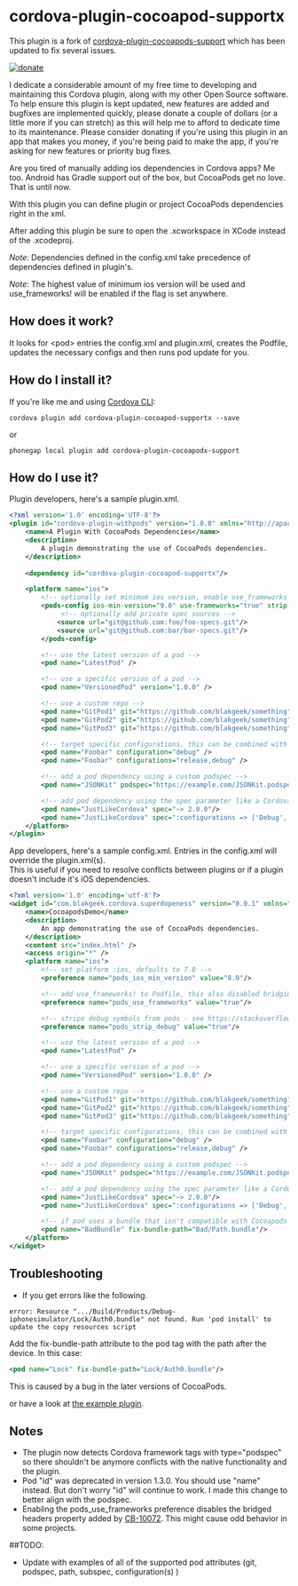 # cordova-plugin-cocoapod-supportx
This plugin is a fork of [cordova-plugin-cocoapods-support](https://github.com/blakgeek/cordova-plugin-cocoapods-support) which has been updated to fix several issues.


<!-- DONATE -->
[![donate](https://www.paypalobjects.com/en_US/i/btn/btn_donateCC_LG_global.gif)](https://www.paypal.com/cgi-bin/webscr?cmd=_s-xclick&hosted_button_id=ZRD3W47HQ3EMJ)

I dedicate a considerable amount of my free time to developing and maintaining this Cordova plugin, along with my other Open Source software.
To help ensure this plugin is kept updated, new features are added and bugfixes are implemented quickly, please donate a couple of dollars (or a little more if you can stretch) as this will help me to afford to dedicate time to its maintenance. Please consider donating if you're using this plugin in an app that makes you money, if you're being paid to make the app, if you're asking for new features or priority bug fixes.
<!-- END DONATE -->


Are you tired of manually adding ios dependencies in Cordova apps?  Me too.  Android has Gradle support out of the box, but
CocoaPods get no love.  That is until now.  

With this plugin you can define plugin or project CocoaPods dependencies right in the xml.
 
After adding this plugin be sure to open the .xcworkspace in XCode instead of the .xcodeproj.

*Note*: Dependencies defined in the config.xml take precedence of dependencies defined in plugin's.

*Note*: The highest value of minimum ios version will be used and use_frameworks! will be enabled if the flag is set anywhere.
 
## How does it work?
It looks for &lt;pod&gt; entries the config.xml and plugin.xml, creates the Podfile, updates the necessary configs and 
then runs pod update for you.

## How do I install it?

If you're like me and using [Cordova CLI](http://cordova.apache.org/):
```
cordova plugin add cordova-plugin-cocoapod-supportx --save
```

or

```
phonegap local plugin add cordova-plugin-cocoapodx-support
```

## How do I use it?  
 
Plugin developers, here's a sample plugin.xml.  
```xml
<?xml version='1.0' encoding='UTF-8'?>
<plugin id="cordova-plugin-withpods" version="1.0.0" xmlns="http://apache.org/cordova/ns/plugins/1.0">
    <name>A Plugin With CocoaPods Dependencies</name>
    <description>
        A plugin demonstrating the use of CocoaPods dependencies.
    </description>
    
    <dependency id="cordova-plugin-cocoapod-supportx"/>

    <platform name="ios">
        <!-- optionally set minimum ios version, enable use_frameworks and strip debug symbols -->
        <pods-config ios-min-version="9.0" use-frameworks="true" strip-debug="true">
             <!-- optionally add private spec sources -->
            <source url="git@github.com:foo/foo-specs.git"/>
            <source url="git@github.com:bar/bar-specs.git"/>
        </pods-config>

        <!-- use the latest version of a pod -->
        <pod name="LatestPod" />

        <!-- use a specific version of a pod -->
        <pod name="VersionedPod" version="1.0.0" />

        <!-- use a custom repo -->
        <pod name="GitPod1" git="https://github.com/blakgeek/something" tag="v1.0.1" />
        <pod name="GitPod2" git="https://github.com/blakgeek/something" branch="wood" />
        <pod name="GitPod3" git="https://github.com/blakgeek/something" commit="1b33368" />

        <!-- target specific configurations, this can be combined with all other options -->
        <pod name="Foobar" configuration="debug" />
        <pod name="Foobar" configurations="release,debug" />

        <!-- add a pod dependency using a custom podspec -->
        <pod name="JSONKit" podspec="https://example.com/JSONKit.podspec" />

        <!-- add pod dependency using the spec parameter like a Cordova framework -->
        <pod name="JustLikeCordova" spec="~> 2.0.0"/>
        <pod name="JustLikeCordova" spec=":configurations => ['Debug', 'Beta']"/>
    </platform>
</plugin>
```

App developers, here's a sample config.xml.  Entries in the config.xml will override the plugin.xml(s).  
This is useful if you need to resolve conflicts between plugins or if a plugin doesn't include it's iOS dependencies. 
```xml
<?xml version='1.0' encoding='utf-8'?>
<widget id="com.blakgeek.cordova.superdopeness" version="0.0.1" xmlns="http://www.w3.org/ns/widgets" xmlns:cdv="http://cordova.apache.org/ns/1.0">
    <name>CocoapodsDemo</name>
    <description>
        An app demonstrating the use of CocoaPods dependencies.
    </description>
    <content src="index.html" />
    <access origin="*" />
    <platform name="ios">
        <!-- set platform :ios, defaults to 7.0 -->
        <preference name="pods_ios_min_version" value="8.0"/>

        <!-- add use_frameworks! to Podfile, this also disabled bridging headers -->
        <preference name="pods_use_frameworks" value="true"/>

        <!-- strips debug symbols from pods - see https://stackoverflow.com/a/48518656/777265 -->
        <preference name="pods_strip_debug" value="true"/>

        <!-- use the latest version of a pod -->
        <pod name="LatestPod" />

        <!-- use a specific version of a pod -->
        <pod name="VersionedPod" version="1.0.0" />

        <!-- use a custom repo -->
        <pod name="GitPod1" git="https://github.com/blakgeek/something" tag="v1.0.1" />
        <pod name="GitPod2" git="https://github.com/blakgeek/something" branch="wood" />
        <pod name="GitPod3" git="https://github.com/blakgeek/something" commit="1b33368" />

        <!-- target specific configurations, this can be combined with all other options -->
        <pod name="Foobar" configuration="debug" />
        <pod name="Foobar" configurations="release,debug" />

        <!-- add a pod dependency using a custom podspec -->
        <pod name="JSONKit" podspec="https://example.com/JSONKit.podspec" />

        <!-- add a pod dependency using the spec parameter like a Cordova framework -->
        <pod name="JustLikeCordova" spec="~> 2.0.0"/>
        <pod name="JustLikeCordova" spec=":configurations => ['Debug', 'Beta']"/>

        <!-- if pod uses a bundle that isn't compatible with Cocoapods 1.x -->
        <pod name="BadBundle" fix-bundle-path="Bad/Path.bundle"/>
    </platform>
</widget>
```

## Troubleshooting
* If you get errors like the following.
```
error: Resource ".../Build/Products/Debug-iphonesimulator/Lock/Auth0.bundle" not found. Run 'pod install' to update the copy resources script
```
Add the fix-bundle-path attribute to the pod tag with the path after the device.  In this case:
```xml
<pod name="Lock" fix-bundle-path="Lock/Auth0.bundle"/>
```
This is caused by a bug in the later versions of CocoaPods.

or have a look at [the example plugin](https://github.com/blakgeek/cordova-plugin-cocoapods-support-example).

## Notes
* The plugin now detects Cordova framework tags with type="podspec" so there shouldn't be anymore conflicts with the native functionality and the plugin.
* Pod "id" was deprecated in version 1.3.0.  You should use "name" instead.  But don't worry "id" will continue to work. 
I made this change to better align with the podspec.
* Enabling the pods_use_frameworks preference disables the bridged headers property added by 
[CB-10072](https://issues.apache.org/jira/browse/CB-10072).  This might cause odd behavior in some projects.  


##TODO:
* Update with examples of all of the supported pod attributes (git, podspec, path, subspec, configuration(s) )



[bad_resource]: ./bad_resource.png "Bad Resource"
[linker_error]: ./linker_error.png "Linker Error"





